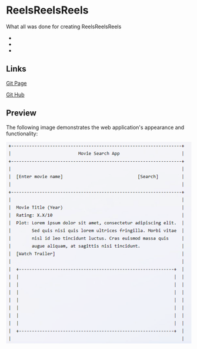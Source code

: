 # ReelsReelsReels

What all was done for creating ReelsReelsReels 

* 
* 
* 


##  Links

[Git Page](https://daniel-covington.github.io/ReelsReelsReels/)

[Git Hub](https://github.com/Daniel-Covington/ReelsReelsReels)

## Preview

The following image demonstrates the web application's appearance and functionality:

![Preview of Website(Desktop)](./assets/images/Preview.png)

